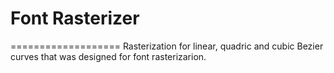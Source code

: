 # Font Rasterizer
===================
Rasterization for linear, quadric and cubic Bezier curves that was designed for font rasterizarion.